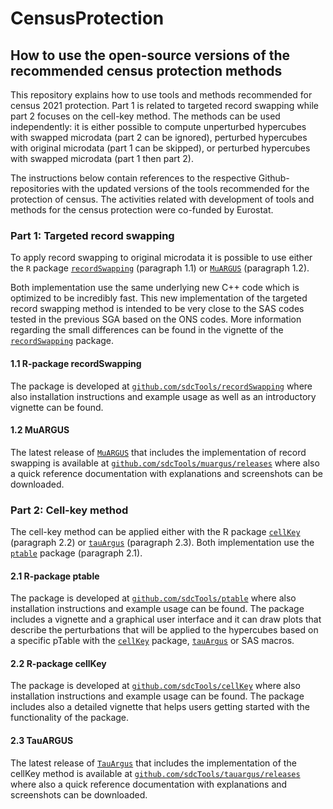<!-- README.md is generated from README.Rmd. Please edit that file -->

# CensusProtection

## How to use the open-source versions of the recommended census protection methods

This repository explains how to use tools and methods recommended for
census 2021 protection. Part 1 is related to targeted record swapping
while part 2 focuses on the cell-key method. The methods can be used
independently: it is either possible to compute unperturbed hypercubes
with swapped microdata (part 2 can be ignored), perturbed hypercubes
with original microdata (part 1 can be skipped), or perturbed hypercubes
with swapped microdata (part 1 then part 2).

The instructions below contain references to the respective
Github-repositories with the updated versions of the tools recommended
for the protection of census. The activities related with development of
tools and methods for the census protection were co-funded by Eurostat.

### Part 1: Targeted record swapping

To apply record swapping to original microdata it is possible to use
either the `R` package
[`recordSwapping`](https://github.com/sdcTools/recordSwapping)
(paragraph 1.1) or [`MuARGUS`](https://github.com/sdcTools/muargus)
(paragraph 1.2).

Both implementation use the same underlying new C++ code which is
optimized to be incredibly fast. This new implementation of the targeted
record swapping method is intended to be very close to the SAS codes
tested in the previous SGA based on the ONS codes. More information
regarding the small differences can be found in the vignette of the
[`recordSwapping`](https://github.com/sdcTools/recordSwapping) package.

#### 1.1 R-package recordSwapping

The package is developed at
[`github.com/sdcTools/recordSwapping`](https://github.com/sdcTools/recordSwapping)
where also installation instructions and example usage as well as an
introductory vignette can be found.

#### 1.2 MuARGUS

The latest release of [`MuARGUS`](https://github.com/sdcTools/muargus)
that includes the implementation of record swapping is available at
[`github.com/sdcTools/muargus/releases`](https://github.com/sdcTools/muargus/releases)
where also a quick reference documentation with explanations and
screenshots can be downloaded.

### Part 2: Cell-key method

The cell-key method can be applied either with the R package
[`cellKey`](https://github.com/sdcTools/cellKey) (paragraph 2.2) or
[`tauArgus`](https://github.com/sdcTools/tauargus) (paragraph 2.3). Both
implementation use the [`ptable`](https://github.com/sdcTools/ptable)
package (paragraph 2.1).

#### 2.1 R-package ptable

The package is developed at
[`github.com/sdcTools/ptable`](https://github.com/sdcTools/ptable) where
also installation instructions and example usage can be found. The
package includes a vignette and a graphical user interface and it can
draw plots that describe the perturbations that will be applied to the
hypercubes based on a specific pTable with the
[`cellKey`](https://github.com/sdcTools/cellKey) package,
[`tauArgus`](https://github.com/sdcTools/tauargus) or SAS macros.

#### 2.2 R-package cellKey

The package is developed at
[`github.com/sdcTools/cellKey`](https://github.com/sdcTools/cellKey)
where also installation instructions and example usage can be found. The
package includes also a detailed vignette that helps users getting
started with the functionality of the package.

#### 2.3 TauARGUS

The latest release of [`TauArgus`](https://github.com/sdcTools/tauargus)
that includes the implementation of the cellKey method is available at
[`github.com/sdcTools/tauargus/releases`](https://github.com/sdcTools/tauargus/releases)
where also a quick reference documentation with explanations and
screenshots can be downloaded.

